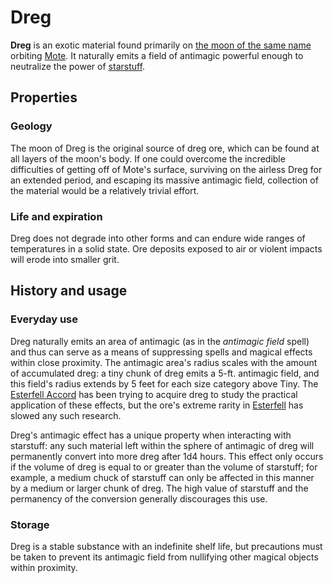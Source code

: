 # Dreg

**Dreg** is an exotic material found primarily on [the moon of the same name](../../astronomy/moons/dreg) orbiting [Mote](../../mote). It naturally emits a field of antimagic powerful enough to neutralize the power of [starstuff](../starstuff).

## Properties

### Geology

The moon of Dreg is the original source of dreg ore, which can be found at all layers of the moon's body. If one could overcome the incredible difficulties of getting off of Mote's surface, surviving on the airless Dreg for an extended period, and escaping its massive antimagic field, collection of the material would be a relatively trivial effort.

### Life and expiration

Dreg does not degrade into other forms and can endure wide ranges of temperatures in a solid state. Ore deposits exposed to air or violent impacts will erode into smaller grit.

## History and usage

### Everyday use

Dreg naturally emits an area of antimagic (as in the _antimagic field_ spell) and thus can serve as a means of suppressing spells and magical effects within close proximity. The antimagic area's radius scales with the amount of accumulated dreg: a tiny chunk of dreg emits a 5-ft. antimagic field, and this field's radius extends by 5 feet for each size category above Tiny. The [Esterfell Accord](../../societies/esterfell-accord) has been trying to acquire dreg to study the practical application of these effects, but the ore's extreme rarity in [Esterfell](../../mote/esterfell) has slowed any such research.

Dreg's antimagic effect has a unique property when interacting with starstuff: any such material left within the sphere of antimagic of dreg will permanently convert into more dreg after 1d4 hours. This effect only occurs if the volume of dreg is equal to or greater than the volume of starstuff; for example, a medium chuck of starstuff can only be affected in this manner by a medium or larger chunk of dreg. The high value of starstuff and the permanency of the conversion generally discourages this use.

### Storage

Dreg is a stable substance with an indefinite shelf life, but precautions must be taken to prevent its antimagic field from nullifying other magical objects within proximity.
